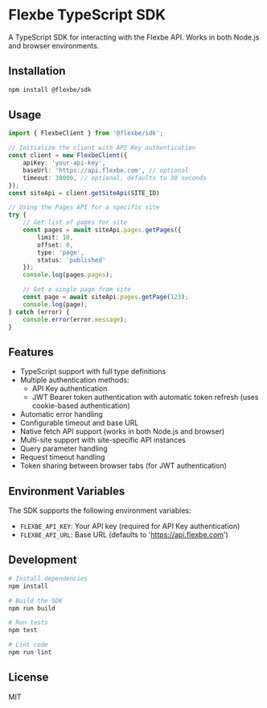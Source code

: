 # Flexbe TypeScript SDK

A TypeScript SDK for interacting with the Flexbe API. Works in both Node.js and browser environments.

## Installation

```bash
npm install @flexbe/sdk
```

## Usage

```typescript
import { FlexbeClient } from '@flexbe/sdk';

// Initialize the client with API Key authentication
const client = new FlexbeClient({
    apiKey: 'your-api-key',
    baseUrl: 'https://api.flexbe.com', // optional
    timeout: 30000, // optional, defaults to 30 seconds
});
const siteApi = client.getSiteApi(SITE_ID)

// Using the Pages API for a specific site
try {
    // Get list of pages for site
    const pages = await siteApi.pages.getPages({
        limit: 10,
        offset: 0,
        type: 'page',
        status: 'published'
    });
    console.log(pages.pages);

    // Get a single page from site
    const page = await siteApi.pages.getPage(123);
    console.log(page);
} catch (error) {
    console.error(error.message);
}

```

## Features

- TypeScript support with full type definitions
- Multiple authentication methods:
  - API Key authentication
  - JWT Bearer token authentication with automatic token refresh (uses cookie-based authentication)
- Automatic error handling
- Configurable timeout and base URL
- Native fetch API support (works in both Node.js and browser)
- Multi-site support with site-specific API instances
- Query parameter handling
- Request timeout handling
- Token sharing between browser tabs (for JWT authentication)

## Environment Variables

The SDK supports the following environment variables:
- `FLEXBE_API_KEY`: Your API key (required for API Key authentication)
- `FLEXBE_API_URL`: Base URL (defaults to 'https://api.flexbe.com')

## Development

```bash
# Install dependencies
npm install

# Build the SDK
npm run build

# Run tests
npm test

# Lint code
npm run lint
```

## License

MIT